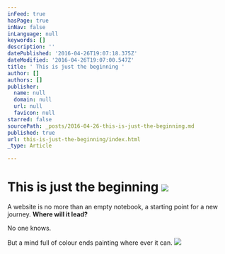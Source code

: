 ```yaml
---
inFeed: true
hasPage: true
inNav: false
inLanguage: null
keywords: []
description: ''
datePublished: '2016-04-26T19:07:18.375Z'
dateModified: '2016-04-26T19:07:00.547Z'
title: ' This is just the beginning '
author: []
authors: []
publisher:
  name: null
  domain: null
  url: null
  favicon: null
starred: false
sourcePath: _posts/2016-04-26-this-is-just-the-beginning.md
published: true
url: this-is-just-the-beginning/index.html
_type: Article

---
```

# This is just the beginning ![](https://the-grid-user-content.s3-us-west-2.amazonaws.com/cb95ad4f-b5f1-43a2-b3cc-a578d533d45f.jpg)

A website is no more than an empty notebook, a starting point for a new journey. **Where will it lead?**

No one knows.

But a mind full of colour ends painting where ever it can.
![](https://the-grid-user-content.s3-us-west-2.amazonaws.com/c9eec944-2fb1-4b60-abd0-f41b30c7622e.jpg)